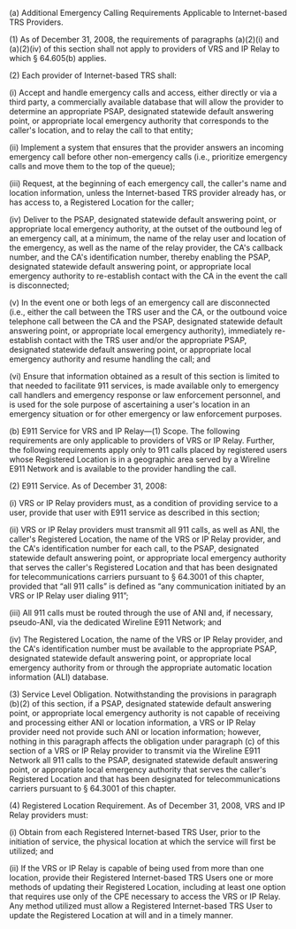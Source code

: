 (a) Additional Emergency Calling Requirements Applicable to Internet-based TRS Providers.
              

(1) As of December 31, 2008, the requirements of paragraphs (a)(2)(i) and (a)(2)(iv) of this section shall not apply to providers of VRS and IP Relay to which § 64.605(b) applies.

(2) Each provider of Internet-based TRS shall:

(i) Accept and handle emergency calls and access, either directly or via a third party, a commercially available database that will allow the provider to determine an appropriate PSAP, designated statewide default answering point, or appropriate local emergency authority that corresponds to the caller's location, and to relay the call to that entity;

(ii) Implement a system that ensures that the provider answers an incoming emergency call before other non-emergency calls (i.e., prioritize emergency calls and move them to the top of the queue);

(iii) Request, at the beginning of each emergency call, the caller's name and location information, unless the Internet-based TRS provider already has, or has access to, a Registered Location for the caller;

(iv) Deliver to the PSAP, designated statewide default answering point, or appropriate local emergency authority, at the outset of the outbound leg of an emergency call, at a minimum, the name of the relay user and location of the emergency, as well as the name of the relay provider, the CA's callback number, and the CA's identification number, thereby enabling the PSAP, designated statewide default answering point, or appropriate local emergency authority to re-establish contact with the CA in the event the call is disconnected;

(v) In the event one or both legs of an emergency call are disconnected (i.e., either the call between the TRS user and the CA, or the outbound voice telephone call between the CA and the PSAP, designated statewide default answering point, or appropriate local emergency authority), immediately re-establish contact with the TRS user and/or the appropriate PSAP, designated statewide default answering point, or appropriate local emergency authority and resume handling the call; and

(vi) Ensure that information obtained as a result of this section is limited to that needed to facilitate 911 services, is made available only to emergency call handlers and emergency response or law enforcement personnel, and is used for the sole purpose of ascertaining a user's location in an emergency situation or for other emergency or law enforcement purposes.

(b) E911 Service for VRS and IP Relay—(1) Scope. The following requirements are only applicable to providers of VRS or IP Relay. Further, the following requirements apply only to 911 calls placed by registered users whose Registered Location is in a geographic area served by a Wireline E911 Network and is available to the provider handling the call.

(2) E911 Service. As of December 31, 2008:

(i) VRS or IP Relay providers must, as a condition of providing service to a user, provide that user with E911 service as described in this section;

(ii) VRS or IP Relay providers must transmit all 911 calls, as well as ANI, the caller's Registered Location, the name of the VRS or IP Relay provider, and the CA's identification number for each call, to the PSAP, designated statewide default answering point, or appropriate local emergency authority that serves the caller's Registered Location and that has been designated for telecommunications carriers pursuant to § 64.3001 of this chapter, provided that “all 911 calls” is defined as “any communication initiated by an VRS or IP Relay user dialing 911”;

(iii) All 911 calls must be routed through the use of ANI and, if necessary, pseudo-ANI, via the dedicated Wireline E911 Network; and

(iv) The Registered Location, the name of the VRS or IP Relay provider, and the CA's identification number must be available to the appropriate PSAP, designated statewide default answering point, or appropriate local emergency authority from or through the appropriate automatic location information (ALI) database.
              

(3) Service Level Obligation. Notwithstanding the provisions in paragraph (b)(2) of this section, if a PSAP, designated statewide default answering point, or appropriate local emergency authority is not capable of receiving and processing either ANI or location information, a VRS or IP Relay provider need not provide such ANI or location information; however, nothing in this paragraph affects the obligation under paragraph (c) of this section of a VRS or IP Relay provider to transmit via the Wireline E911 Network all 911 calls to the PSAP, designated statewide default answering point, or appropriate local emergency authority that serves the caller's Registered Location and that has been designated for telecommunications carriers pursuant to § 64.3001 of this chapter.

(4) Registered Location Requirement. As of December 31, 2008, VRS and IP Relay providers must:

(i) Obtain from each Registered Internet-based TRS User, prior to the initiation of service, the physical location at which the service will first be utilized; and

(ii) If the VRS or IP Relay is capable of being used from more than one location, provide their Registered Internet-based TRS Users one or more methods of updating their Registered Location, including at least one option that requires use only of the CPE necessary to access the VRS or IP Relay. Any method utilized must allow a Registered Internet-based TRS User to update the Registered Location at will and in a timely manner.

